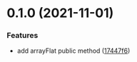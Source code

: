 # 0.1.0 (2021-11-01)


### Features

* add arrayFlat public method ([17447f6](https://github.com/ruddenchaux/javascript-array-flat/commit/17447f6b3277f69f3c1afd463b2fcc4976199508))

